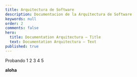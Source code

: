 ```yaml
---
title: Arquitectura de Software
description: Documentacion de la Arquitectura de Software
keywords: null
order: 2
comments: false
hero:
  title: Documentation Arquitectura — Title
  text: Documentation Arquitectura — Text
published: true
---
```


Probando 1 2 3 4 5

**aloha**
